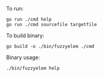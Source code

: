 To run:
```
go run ./cmd help
go run ./cmd sourcefile targetfile
```

To build binary:
```
go build -o ./bin/fuzzyelem ./cmd
```

Binary usage:
```
./bin/fuzzyelem help
```